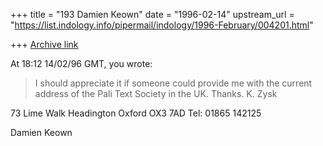 +++
title = "193 Damien Keown"
date = "1996-02-14"
upstream_url = "https://list.indology.info/pipermail/indology/1996-February/004201.html"

+++
[Archive link](https://list.indology.info/pipermail/indology/1996-February/004201.html)

At 18:12 14/02/96 GMT, you wrote:
>
>I should appreciate it if someone could provide me with the current 
>address of the Pali Text Society in the UK. Thanks. K. Zysk

73 Lime Walk
Headington 
Oxford
OX3 7AD
Tel: 01865 142125

Damien Keown





